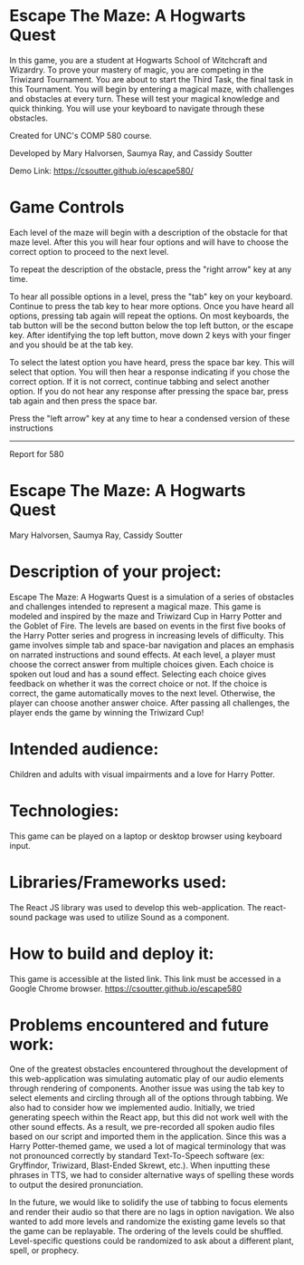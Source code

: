 # Escape The Maze: A Hogwarts Quest
In this game, you are a student at Hogwarts School of Witchcraft and Wizardry. To prove your mastery of magic, you are competing in the Triwizard Tournament. You are about to start the Third Task, the final task in this Tournament. You will begin by entering a magical maze, with challenges and obstacles at every turn. These will test your magical knowledge and quick thinking. You will use your keyboard to navigate through these obstacles.

Created for UNC's COMP 580 course.

Developed by Mary Halvorsen, Saumya Ray, and Cassidy Soutter

Demo Link: https://csoutter.github.io/escape580/

# Game Controls
Each level of the maze will begin with a description of the obstacle for that maze level. After this you will hear four options and will have to choose the correct option to proceed to the next level.

To repeat the description of the obstacle, press the "right arrow" key at any time.

To hear all possible options in a level, press the "tab" key on your keyboard. Continue to press the tab key to hear more options. Once you have heard all options, pressing tab again will repeat the options. On most keyboards, the tab button will be the second button below the top left button, or the escape key. After identifying the top left button, move down 2 keys with your finger and you should be at the tab key.

To select the latest option you have heard, press the space bar key. This will select that option. You will then hear a response indicating if you chose the correct option. If it is not correct, continue tabbing and select another option. If you do not hear any response after pressing the space bar, press tab again and then press the space bar.

Press the "left arrow" key at any time to hear a condensed version of these instructions

---
Report for 580

# Escape The Maze: A Hogwarts Quest
Mary Halvorsen, Saumya Ray, Cassidy Soutter

# Description of your project:
Escape The Maze: A Hogwarts Quest is a simulation of a series of obstacles and challenges intended to represent a magical maze. This game is modeled and inspired by the maze and Triwizard Cup in Harry Potter and the Goblet of Fire. The levels are based on events in the first five books of the Harry Potter series and progress in increasing levels of difficulty. This game involves simple tab and space-bar navigation and places an emphasis on narrated instructions and sound effects. At each level, a player must choose the correct answer from multiple choices given. Each choice is spoken out loud and has a sound effect. Selecting each choice gives feedback on whether it was the correct choice or not. If the choice is correct, the game automatically moves to the next level. Otherwise, the player can choose another answer choice. After passing all challenges, the player ends the game by winning the Triwizard Cup!

# Intended audience:
Children and adults with visual impairments and a love for Harry Potter.

# Technologies: 
This game can be played on a laptop or desktop browser using keyboard input. 

# Libraries/Frameworks used: 
The React JS library was used to develop this web-application. The react-sound package was used to utilize Sound as a component.

# How to build and deploy it: 
This game is accessible at the listed link. This link must be accessed in a Google Chrome browser. https://csoutter.github.io/escape580

# Problems encountered and future work: 
One of the greatest obstacles encountered throughout the development of this web-application was simulating automatic play of our audio elements through rendering of components. Another issue was using the tab key to select elements and circling through all of the options through tabbing. We also had to consider how we implemented audio. Initially, we tried generating speech within the React app, but this did not work well with the other sound effects. As a result, we pre-recorded all spoken audio files based on our script and imported them in the application. Since this was a Harry Potter-themed game, we used a lot of magical terminology that was not pronounced correctly by standard Text-To-Speech software (ex: Gryffindor, Triwizard, Blast-Ended Skrewt, etc.). When inputting these phrases in TTS, we had to consider alternative ways of spelling these words to output the desired pronunciation.

In the future, we would like to solidify the use of tabbing to focus elements and render their audio so that there are no lags in option navigation. We also wanted to add more levels and randomize the existing game levels so that the game can be replayable. The ordering of the levels could be shuffled. Level-specific questions could be randomized to ask about a different plant, spell, or prophecy.

